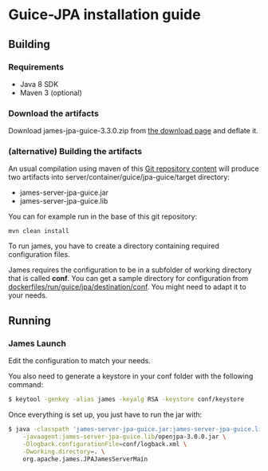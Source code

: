 # Guice-JPA installation guide

## Building

### Requirements

 - Java 8 SDK
 - Maven 3 (optional)

### Download the artifacts

Download james-jpa-guice-3.3.0.zip from [the download page](http://james.apache.org/download.cgi#Apache_James_Server) and deflate it.

### (alternative) Building the artifacts

An usual compilation using maven of this [Git repository content](https://github.com/apache/james-project) will produce
two artifacts into server/container/guice/jpa-guice/target directory:

 - james-server-jpa-guice.jar
 - james-server-jpa-guice.lib

You can for example run in the base of this git repository:

```
mvn clean install
```

To run james, you have to create a directory containing required configuration files.

James requires the configuration to be in a subfolder of working directory that is called **conf**. You can get a sample
directory for configuration from [dockerfiles/run/guice/jpa/destination/conf](https://github.com/apache/james-project/tree/master/dockerfiles/run/guice/jpa/destination/conf). You might need to adapt it to your needs.


## Running

### James Launch

Edit the configuration to match your needs.

You also need to generate a keystore in your conf folder with the following command:

```bash
$ keytool -genkey -alias james -keyalg RSA -keystore conf/keystore
```

Once everything is set up, you just have to run the jar with:

```bash
$ java -classpath 'james-server-jpa-guice.jar:james-server-jpa-guice.lib/*' \
    -javaagent:james-server-jpa-guice.lib/openjpa-3.0.0.jar \
    -Dlogback.configurationFile=conf/logback.xml \
    -Dworking.directory=. \
    org.apache.james.JPAJamesServerMain
```
